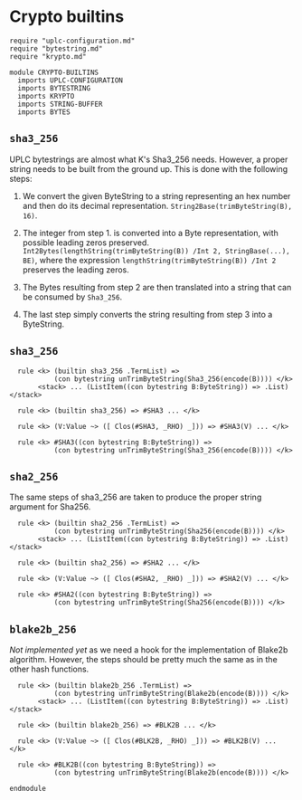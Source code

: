 # Crypto builtins 

```k
require "uplc-configuration.md"
require "bytestring.md"
require "krypto.md"

module CRYPTO-BUILTINS
  imports UPLC-CONFIGURATION
  imports BYTESTRING
  imports KRYPTO
  imports STRING-BUFFER
  imports BYTES
```

## `sha3_256`

UPLC bytestrings are almost what K's Sha3_256 needs. However, a proper string needs to
be built from the ground up. This is done with the following steps:

1. We convert the given ByteString to a string representing an hex
     number and then do its decimal representation.
     `String2Base(trimByteString(B), 16)`.

2. The integer from step 1. is converted into a Byte representation,
     with possible leading zeros preserved.
     `Int2Bytes(lengthString(trimByteString(B)) /Int 2,
     StringBase(...), BE)`, where the expression
     `lengthString(trimByteString(B)) /Int 2` preserves the leading
     zeros.

3. The Bytes resulting from step 2 are then translated into a string
     that can be consumed by `Sha3_256`.

4. The last step simply converts the string resulting from step 3 into
a ByteString.

## `sha3_256`

```k 
  rule <k> (builtin sha3_256 .TermList) =>
           (con bytestring unTrimByteString(Sha3_256(encode(B)))) </k>  
       <stack> ... (ListItem((con bytestring B:ByteString)) => .List) </stack>

  rule <k> (builtin sha3_256) => #SHA3 ... </k>

  rule <k> (V:Value ~> ([ Clos(#SHA3, _RHO) _])) => #SHA3(V) ... </k>

  rule <k> #SHA3((con bytestring B:ByteString)) =>
           (con bytestring unTrimByteString(Sha3_256(encode(B)))) </k>
```

## `sha2_256`

The same steps of sha3_256 are taken to produce the proper string argument for Sha256.

```k 
  rule <k> (builtin sha2_256 .TermList) =>
           (con bytestring unTrimByteString(Sha256(encode(B)))) </k>
       <stack> ... (ListItem((con bytestring B:ByteString)) => .List) </stack>

  rule <k> (builtin sha2_256) => #SHA2 ... </k>

  rule <k> (V:Value ~> ([ Clos(#SHA2, _RHO) _])) => #SHA2(V) ... </k>

  rule <k> #SHA2((con bytestring B:ByteString)) =>
           (con bytestring unTrimByteString(Sha256(encode(B)))) </k>
```

## `blake2b_256`

*Not implemented yet* as we need a hook for the implementation of
Blake2b algorithm. However, the steps should be pretty much the same
as in the other hash functions.

```
  rule <k> (builtin blake2b_256 .TermList) =>
           (con bytestring unTrimByteString(Blake2b(encode(B)))) </k>
       <stack> ... (ListItem((con bytestring B:ByteString)) => .List) </stack>

  rule <k> (builtin blake2b_256) => #BLK2B ... </k>

  rule <k> (V:Value ~> ([ Clos(#BLK2B, _RHO) _])) => #BLK2B(V) ... </k>

  rule <k> #BLK2B((con bytestring B:ByteString)) =>
           (con bytestring unTrimByteString(Blake2b(encode(B)))) </k>
```

```k
endmodule
``` 